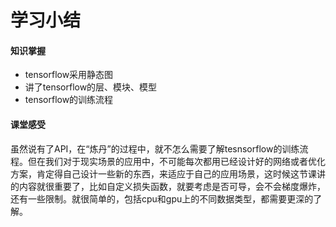 # 学习小结

#### 知识掌握

- tensorflow采用静态图
- 讲了tensorflow的层、模块、模型
- tensorflow的训练流程

#### 课堂感受

虽然说有了API，在“炼丹”的过程中，就不怎么需要了解tesnsorflow的训练流程。但在我们对于现实场景的应用中，不可能每次都用已经设计好的网络或者优化方案，肯定得自己设计一些新的东西，来适应于自己的应用场景，这时候这节课讲的内容就很重要了，比如自定义损失函数，就要考虑是否可导，会不会梯度爆炸，还有一些限制。就很简单的，包括cpu和gpu上的不同数据类型，都需要更深的了解。
